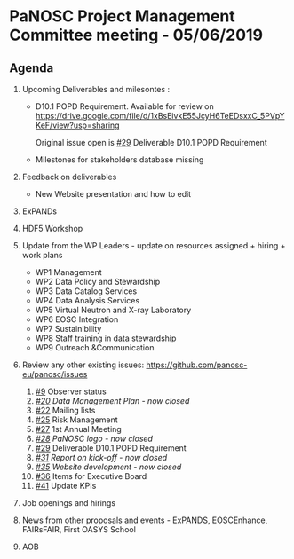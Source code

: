 PaNOSC Project Management Committee meeting - 05/06/2019
========================================================

Agenda
------

1. Upcoming Deliverables and milesontes :

	* D10.1 POPD Requirement. 
	    Available for review on https://drive.google.com/file/d/1xBsEivkE55JcyH6TeEDsxxC_5PVpYKeF/view?usp=sharing
	    
	    Original issue open is [#29](https://github.com/panosc-eu/panosc/issues/29) Deliverable D10.1 POPD Requirement
	
	* Milestones for stakeholders database missing

2. Feedback on deliverables 

	* New Website presentation and how to edit

3. ExPANDs 

4. HDF5 Workshop 

5. Update from the WP Leaders - update on resources assigned + hiring + work plans
	*    WP1 Management
	*    WP2 Data Policy and Stewardship
	*    WP3 Data Catalog Services
	*    WP4 Data Analysis Services
	*    WP5 Virtual Neutron and X-ray Laboratory
	*    WP6 EOSC Integration
	*    WP7 Sustainibility
	*    WP8 Staff training in data stewardship
	*    WP9 Outreach &Communication
	
6. Review any other existing issues: https://github.com/panosc-eu/panosc/issues
	1. [#9](https://github.com/panosc-eu/panosc/issues/9) Observer status
	3. *[#20](https://github.com/panosc-eu/panosc/issues/20) Data Management Plan - now closed*
	4. [#22](https://github.com/panosc-eu/panosc/issues/22) Mailing lists
	5. [#25](https://github.com/panosc-eu/panosc/issues/25) Risk Management
	6. [#27](https://github.com/panosc-eu/panosc/issues/27) 1st Annual Meeting
	7. *[#28](https://github.com/panosc-eu/panosc/issues/28) PaNOSC logo - now closed*
	8. [#29](https://github.com/panosc-eu/panosc/issues/29) Deliverable D10.1 POPD Requirement
	9. *[#31](https://github.com/panosc-eu/panosc/issues/31) Report on kick-off - now closed*
	10. *[#35](https://github.com/panosc-eu/panosc/issues/35) Website development - now closed*
	11. [#36](https://github.com/panosc-eu/panosc/issues/36) Items for Executive Board
	12. [#41](https://github.com/panosc-eu/panosc/issues/36) Update KPIs

7. Job openings and hirings

8. News from other proposals and events - ExPANDS, EOSCEnhance, FAIRsFAIR, First OASYS School

9. AOB

